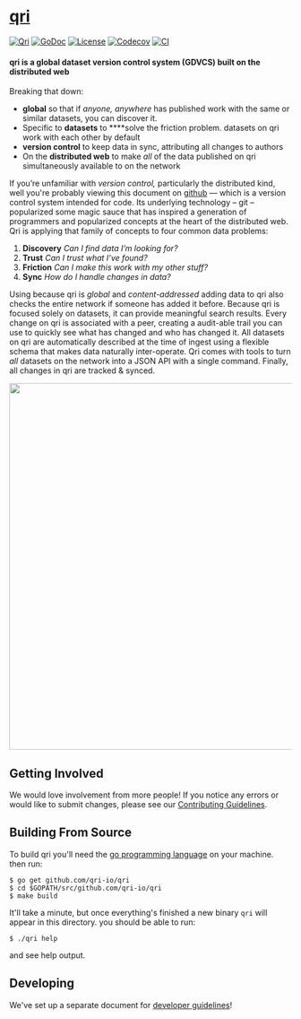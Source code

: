 # [qri](http://qri.io)

[![Qri](https://img.shields.io/badge/made%20by-qri-magenta.svg?style=flat-square)](https://qri.io)
[![GoDoc](https://godoc.org/github.com/qri-io/qri?status.svg)](http://godoc.org/github.com/qri-io/qri)
[![License](https://img.shields.io/github/license/qri-io/qri.svg?style=flat-square)](./LICENSE)
[![Codecov](https://img.shields.io/codecov/c/github/qri-io/qri.svg?style=flat-square)](https://codecov.io/gh/qri-io/qri)
[![CI](https://img.shields.io/circleci/project/github/qri-io/qri.svg?style=flat-square)](https://circleci.com/gh/qri-io/qri)

#### qri is a global dataset version control system (GDVCS) built on the distributed web

Breaking that down:

- **global** so that if *anyone, anywhere* has published work with the same or similar datasets, you can discover it.
- Specific to **datasets** to ****solve the friction problem.  datasets on qri work with each other by default
- **version control** to keep data in sync, attributing all changes to authors
- On the **distributed web** to make *all* of the data published on qri simultaneously available to on the network
 
If you’re unfamiliar with *version control,* particularly the distributed kind, well you're probably viewing this document on [github](https://github.com/qri-io/qri) — which is a version control system intended for code. Its underlying technology – git – popularized some magic sauce that has inspired a generation of programmers and popularized concepts at the heart of the distributed web. Qri is applying that family of concepts to four common data problems:

1. **Discovery** _Can I find data I’m looking for?_
2. **Trust** _Can I trust what I’ve found?_
3. **Friction** _Can I make this work with my other stuff?_
4. **Sync** _How do I handle changes in data?_

Using because qri is *global* and *content-addressed* adding data to qri also checks the entire network if someone has added it before. Because qri is focused solely on datasets, it can provide meaningful search results. Every change on qri is associated with a peer, creating a audit-able trail you can use to quickly see what has changed and who has changed it. All datasets on qri are automatically described at the time of ingest using a flexible schema that makes data naturally inter-operate. Qri comes with tools to turn *all* datasets on the network into a JSON API with a single command. Finally, all changes in qri are tracked & synced.

<p align="center">
  <a href="https://asciinema.org/a/160303" target="_blank"><img src="https://asciinema.org/a/160303.png" width="654"/></a>
</p>

## Getting Involved

We would love involvement from more people! If you notice any errors or would
like to submit changes, please see our
[Contributing Guidelines](./.github/CONTRIBUTING.md).

## Building From Source

To build qri you'll need the [go programming language](https://golang.org) on your machine. then run:
```shell
$ go get github.com/qri-io/qri
$ cd $GOPATH/src/github.com/qri-io/qri
$ make build
```

It'll take a minute, but once everything's finished a new binary `qri` will appear in this directory. you should be able to run:
```shell
$ ./qri help
```
and see help output.

## Developing

We've set up a separate document for [developer guidelines](https://github.com/qri-io/qri/blob/master/DEVELOPERS.md)!
